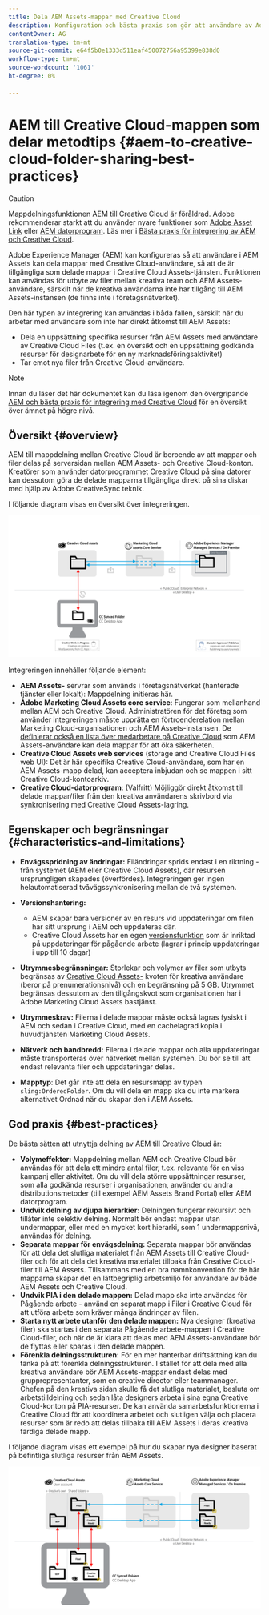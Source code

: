 ```yaml
---
title: Dela AEM Assets-mappar med Creative Cloud
description: Konfiguration och bästa praxis som gör att användare av Adobe Experience Manager Assets kan utbyta resursmappar med Adobe Creative Cloud-användare.
contentOwner: AG
translation-type: tm+mt
source-git-commit: e64f5b0e1333d511eaf450072756a95399e838d0
workflow-type: tm+mt
source-wordcount: '1061'
ht-degree: 0%

---
```



# AEM till Creative Cloud-mappen som delar metodtips {#aem-to-creative-cloud-folder-sharing-best-practices}

>[!CAUTION]
>
>Mappdelningsfunktionen AEM till Creative Cloud är föråldrad. Adobe rekommenderar starkt att du använder nyare funktioner som [Adobe Asset Link](https://helpx.adobe.com/enterprise/admin-guide.html/enterprise/using/adobe-asset-link.ug.html) eller [AEM datorprogram](https://experienceleague.adobe.com/docs/experience-manager-desktop-app/using/using.html). Läs mer i [Bästa praxis för integrering av AEM och Creative Cloud](/help/assets/aem-cc-integration-best-practices.md).

Adobe Experience Manager (AEM) kan konfigureras så att användare i AEM Assets kan dela mappar med Creative Cloud-användare, så att de är tillgängliga som delade mappar i Creative Cloud Assets-tjänsten. Funktionen kan användas för utbyte av filer mellan kreativa team och AEM Assets-användare, särskilt när de kreativa användarna inte har tillgång till AEM Assets-instansen (de finns inte i företagsnätverket).

Den här typen av integrering kan användas i båda fallen, särskilt när du arbetar med användare som inte har direkt åtkomst till AEM Assets:

* Dela en uppsättning specifika resurser från AEM Assets med användare av Creative Cloud Files (t.ex. en översikt och en uppsättning godkända resurser för designarbete för en ny marknadsföringsaktivitet)
* Tar emot nya filer från Creative Cloud-användare.

>[!NOTE]
>
>Innan du läser det här dokumentet kan du läsa igenom den övergripande [AEM och bästa praxis för integrering med Creative Cloud](aem-cc-integration-best-practices.md) för en översikt över ämnet på högre nivå.

## Översikt {#overview}

AEM till mappdelning mellan Creative Cloud är beroende av att mappar och filer delas på serversidan mellan AEM Assets- och Creative Cloud-konton. Kreatörer som använder datorprogrammet Creative Cloud på sina datorer kan dessutom göra de delade mapparna tillgängliga direkt på sina diskar med hjälp av Adobe CreativeSync teknik.

I följande diagram visas en översikt över integreringen.

![chlimage_1-406](assets/chlimage_1-406.png)

Integreringen innehåller följande element:

* **AEM Assets-** servrar som används i företagsnätverket (hanterade tjänster eller lokalt): Mappdelning initieras här.
* **Adobe Marketing Cloud Assets core service**: Fungerar som mellanhand mellan AEM och Creative Cloud. Administratören för det företag som använder integreringen måste upprätta en förtroenderelation mellan Marketing Cloud-organisationen och AEM Assets-instansen. De [definierar också en lista över medarbetare på Creative Cloud](https://experienceleague.adobe.com/docs/core-services/interface/assets/t-admin-add-cc-user.html?lang=en#assets) som AEM Assets-användare kan dela mappar för att öka säkerheten.
* **Creative Cloud Assets web services**  (storage and Creative Cloud Files web UI): Det är här specifika Creative Cloud-användare, som har en AEM Assets-mapp delad, kan acceptera inbjudan och se mappen i sitt Creative Cloud-kontoarkiv.
* **Creative Cloud-datorprogram**: (Valfritt) Möjliggör direkt åtkomst till delade mappar/filer från den kreativa användarens skrivbord via synkronisering med Creative Cloud Assets-lagring.

## Egenskaper och begränsningar {#characteristics-and-limitations}

* **Envägsspridning av ändringar:** Filändringar sprids endast i en riktning - från systemet (AEM eller Creative Cloud Assets), där resursen ursprungligen skapades (överfördes). Integreringen ger ingen helautomatiserad tvåvägssynkronisering mellan de två systemen.

* **Versionshantering:**

   * AEM skapar bara versioner av en resurs vid uppdateringar om filen har sitt ursprung i AEM och uppdateras där.
   * Creative Cloud Assets har en egen [versionsfunktion](https://helpx.adobe.com/creative-cloud/help/versioning-faq.html) som är inriktad på uppdateringar för pågående arbete (lagrar i princip uppdateringar i upp till 10 dagar)

* **Utrymmesbegränsningar:** Storlekar och volymer av filer som utbyts begränsas av  [Creative Cloud Assets-](https://helpx.adobe.com/creative-cloud/kb/file-storage-quota.html) kvoten för kreativa användare (beror på prenumerationsnivå) och en begränsning på 5 GB. Utrymmet begränsas dessutom av den tillgångskvot som organisationen har i Adobe Marketing Cloud Assets bastjänst.

* **Utrymmeskrav:** Filerna i delade mappar måste också lagras fysiskt i AEM och sedan i Creative Cloud, med en cachelagrad kopia i huvudtjänsten Marketing Cloud Assets.
* **Nätverk och bandbredd:** Filerna i delade mappar och alla uppdateringar måste transporteras över nätverket mellan systemen. Du bör se till att endast relevanta filer och uppdateringar delas.
* **Mapptyp**: Det går inte att dela en resursmapp av typen  `sling:OrderedFolder`. Om du vill dela en mapp ska du inte markera alternativet Ordnad när du skapar den i AEM Assets.

## God praxis {#best-practices}

De bästa sätten att utnyttja delning av AEM till Creative Cloud är:

* **Volymeffekter:** Mappdelning mellan AEM och Creative Cloud bör användas för att dela ett mindre antal filer, t.ex. relevanta för en viss kampanj eller aktivitet. Om du vill dela större uppsättningar resurser, som alla godkända resurser i organisationen, använder du andra distributionsmetoder (till exempel AEM Assets Brand Portal) eller AEM datorprogram.
* **Undvik delning av djupa hierarkier:** Delningen fungerar rekursivt och tillåter inte selektiv delning. Normalt bör endast mappar utan undermappar, eller med en mycket kort hierarki, som 1 undermappsnivå, användas för delning.
* **Separata mappar för envägsdelning:** Separata mappar bör användas för att dela det slutliga materialet från AEM Assets till Creative Cloud-filer och för att dela det kreativa materialet tillbaka från Creative Cloud-filer till AEM Assets. Tillsammans med en bra namnkonvention för de här mapparna skapar det en lättbegriplig arbetsmiljö för användare av både AEM Assets och Creative Cloud.
* **Undvik PIA i den delade mappen:** Delad mapp ska inte användas för Pågående arbete - använd en separat mapp i Filer i Creative Cloud för att utföra arbete som kräver många ändringar av filen.
* **Starta nytt arbete utanför den delade mappen:** Nya designer (kreativa filer) ska startas i den separata Pågående arbete-mappen i Creative Cloud-filer, och när de är klara att delas med AEM Assets-användare bör de flyttas eller sparas i den delade mappen.
* **Förenkla delningsstrukturen:** För en mer hanterbar driftsättning kan du tänka på att förenkla delningsstrukturen. I stället för att dela med alla kreativa användare bör AEM Assets-mappar endast delas med grupprepresentanter, som en creative director eller teammanager. Chefen på den kreativa sidan skulle få det slutliga materialet, besluta om arbetstilldelning och sedan låta designers arbeta i sina egna Creative Cloud-konton på PIA-resurser. De kan använda samarbetsfunktionerna i Creative Cloud för att koordinera arbetet och slutligen välja och placera resurser som är redo att delas tillbaka till AEM Assets i deras kreativa färdiga delade mapp.

I följande diagram visas ett exempel på hur du skapar nya designer baserat på befintliga slutliga resurser från AEM Assets.

![chlimage_1-407](assets/chlimage_1-407.png)
